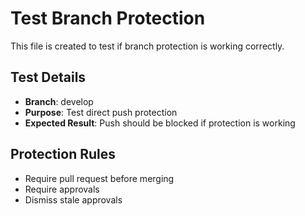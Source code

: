 # Test Branch Protection

This file is created to test if branch protection is working correctly.

## Test Details
- **Branch**: develop
- **Purpose**: Test direct push protection
- **Expected Result**: Push should be blocked if protection is working

## Protection Rules
- Require pull request before merging
- Require approvals
- Dismiss stale approvals
